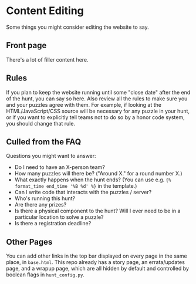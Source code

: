 # Content Editing

Some things you might consider editing the website to say.

## Front page

There's a lot of filler content here.

## Rules

If you plan to keep the website running until some "close date" after the end of the hunt, you can say so here.
Also review all the rules to make sure you and your puzzles agree with them.
For example, if looking at the HTML/JavaScript/CSS source will be necessary for any puzzle in your hunt, or if you want to explicitly tell teams not to do so by a honor code system, you should change that rule.

## Culled from the FAQ

Questions you might want to answer:

- Do I need to have an X-person team?
- How many puzzles will there be? ("Around X." for a round number X.)
- What exactly happens when the hunt ends? (You can use e.g. `{% format_time end_time '%B %d' %}` in the template.)
- Can I write code that interacts with the puzzles / server?
- Who's running this hunt?
- Are there any prizes?
- Is there a physical component to the hunt? Will I ever need to be in a particular location to solve a puzzle?
- Is there a registration deadline?

## Other Pages

You can add other links in the top bar displayed on every page in the same place, in `base.html`.
This repo already has a story page, an errata/updates page, and a wrapup page, which are all hidden by default and controlled by boolean flags in `hunt_config.py`.
